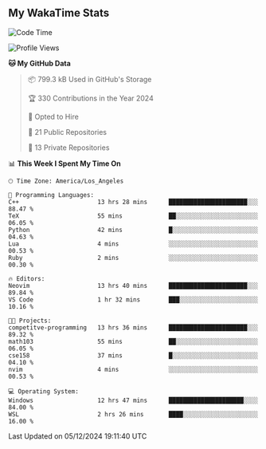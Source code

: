 ## My WakaTime Stats
<!--START_SECTION:waka-->
![Code Time](http://img.shields.io/badge/Code%20Time-187%20hrs%2023%20mins-blue)

![Profile Views](http://img.shields.io/badge/Profile%20Views-0-blue)

**🐱 My GitHub Data** 

> 📦 799.3 kB Used in GitHub's Storage 
 > 
> 🏆 330 Contributions in the Year 2024
 > 
> 💼 Opted to Hire
 > 
> 📜 21 Public Repositories 
 > 
> 🔑 13 Private Repositories 
 > 
📊 **This Week I Spent My Time On** 

```text
🕑︎ Time Zone: America/Los_Angeles

💬 Programming Languages: 
C++                      13 hrs 28 mins      ██████████████████████░░░   88.47 % 
TeX                      55 mins             ██░░░░░░░░░░░░░░░░░░░░░░░   06.05 % 
Python                   42 mins             █░░░░░░░░░░░░░░░░░░░░░░░░   04.63 % 
Lua                      4 mins              ░░░░░░░░░░░░░░░░░░░░░░░░░   00.53 % 
Ruby                     2 mins              ░░░░░░░░░░░░░░░░░░░░░░░░░   00.30 % 

🔥 Editors: 
Neovim                   13 hrs 40 mins      ██████████████████████░░░   89.84 % 
VS Code                  1 hr 32 mins        ███░░░░░░░░░░░░░░░░░░░░░░   10.16 % 

🐱‍💻 Projects: 
competitve-programming   13 hrs 36 mins      ██████████████████████░░░   89.32 % 
math103                  55 mins             ██░░░░░░░░░░░░░░░░░░░░░░░   06.05 % 
cse158                   37 mins             █░░░░░░░░░░░░░░░░░░░░░░░░   04.10 % 
nvim                     4 mins              ░░░░░░░░░░░░░░░░░░░░░░░░░   00.53 % 

💻 Operating System: 
Windows                  12 hrs 47 mins      █████████████████████░░░░   84.00 % 
WSL                      2 hrs 26 mins       ████░░░░░░░░░░░░░░░░░░░░░   16.00 % 
```


 Last Updated on 05/12/2024 19:11:40 UTC
<!--END_SECTION:waka-->

